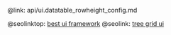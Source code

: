 @link: api/ui.datatable_rowheight_config.md

@seolinktop: [best ui framework](https://webix.com)
@seolink: [tree grid ui](https://webix.com/widget/treetable/)